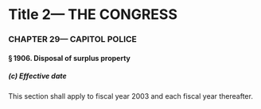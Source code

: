 
# Title 2— THE CONGRESS
### CHAPTER 29— CAPITOL POLICE
#### § 1906. Disposal of surplus property
##### (c) Effective date

This section shall apply to fiscal year 2003 and each fiscal year thereafter.
